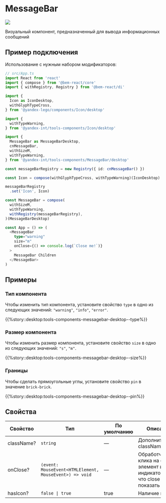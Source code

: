 # MessageBar

<a
  href='https://github.yandex-team.ru/search-interfaces/frontend/tree/master/packages/tools-components/src/components/MessageBar'
  target='_blank'>
  <img
    src='https://badger.yandex-team.ru/custom/[Исходники]/[Github][green]/badge.svg'
  />
</a>

Визуальный компонент, предназначенный для вывода информационных сообщений

## Пример подключения

Использование с нужным набором модификаторов:

```ts
// src/App.ts
import React from 'react'
import { compose } from '@bem-react/core'
import { withRegistry, Registry } from '@bem-react/di'

import {
  Icon as IconDesktop,
  withGlyphTypeCross,
} from '@yandex-lego/components/Icon/desktop'

import {
  withTypeWarning,
} from '@yandex-int/tools-components/Icon/desktop'

import {
  MessageBar as MessageBarDesktop,
  cnMessageBar,
  withSizeM,
  withTypeWarning,
} from '@yandex-int/tools-components/MessageBar/desktop'

const messageBarRegistry = new Registry({ id: cnMessageBar() })

const Icon = compose(withGlyphTypeCross, withTypeWarning)(IconDesktop)

messageBarRegistry
  .set('Icon', Icon)

const MessageBar = compose(
  withSizeM, 
  withTypeWarning,
  withRegistry(messageBarRegistry),
)(MessageBarDesktop)

const App = () => (
  <MessageBar 
    type="warning" 
    size="m"
    onClose={() => console.log(`Close me!`)}
  >
    MessageBar Children
  </MessageBar>
)
```

## Примеры

### Тип компонента

Чтобы изменить тип компонента, установите свойство `type` в одно из следующих значений: `"warning"`, `"info"`, `"error"`.

{{%story::desktop:tools-components-messagebar-desktop--type%}}

### Размер компонента

Чтобы изменить размер компонента, установите свойство `size` в одно из следующих значений: `"s"`, `"m"`.

{{%story::desktop:tools-components-messagebar-desktop--size%}}

### Границы

Чтобы сделать прямоугольные углы, установите свойство `pin` в значение `brick-brick`.

{{%story::desktop:tools-components-messagebar-desktop--pin%}}

## Свойства

| Свойство    | Тип                                                                                                                                                                                                                                                               | По умолчанию | Описание                                                                    |
| ----------- | ----------------------------------------------------------------------------------------------------------------------------------------------------------------------------------------------------------------------------------------------------------------- | ------------ | --------------------------------------------------------------------------- |
| className?  | `string`                                                                                                                                                                                                                                                          | —            | Дополнительный className                                                    |
| onClose?    | `(event: MouseEvent<HTMLElement, MouseEvent>) => void`                                                                                                                                                                                                      | —            | Обработчик клика на close элемент и индикатор того, что close надо показать |
| hasIcon?    | `false \| true`                                                                                                                                                                                                                                                   | true         | Наличие иконки                                                              |
